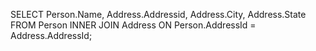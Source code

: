 SELECT Person.Name, Address.Addressid, Address.City, Address.State
FROM Person
INNER JOIN Address ON Person.AddressId = Address.AddressId;
